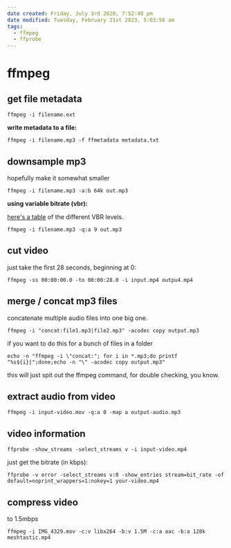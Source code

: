 ```yaml
---
date created: Friday, July 3rd 2020, 7:52:48 pm
date modified: Tuesday, February 21st 2023, 5:03:56 am
tags:
  - ffmpeg
  - ffprobe
---
```


# ffmpeg

## get file metadata

```
ffmpeg -i filename.ext
```

**write metadata to a file:**

```
ffmpeg -i filename.mp3 -f ffmetadata metadata.txt
```

## downsample mp3

hopefully make it somewhat smaller

```
ffmpeg -i filename.mp3 -a:b 64k out.mp3
```

**using variable bitrate (vbr):**

[here's a table](https://trac.ffmpeg.org/wiki/Encode/MP3) of the different VBR levels.

```
ffmpeg -i filename.mp3 -q:a 9 out.mp3
```

## cut video

just take the first 28 seconds, beginning at 0:

```
ffmpeg -ss 00:00:00.0 -to 00:00:28.0 -i input.mp4 outpu4.mp4
```

## merge / concat mp3 files

concatenate multiple audio files into one big one.

```shell
ffmpeg -i "concat:file1.mp3|file2.mp3" -acodec copy output.mp3
```

if you want to do this for a bunch of files in a folder

```shell
echo -n "ffmpeg -i \"concat:"; for i in *.mp3;do printf "%s${i}|";done;echo -n "\" -acodec copy output.mp3"
```

this will just spit out the ffmpeg command, for double checking, you know.

## extract audio from video

```
ffmpeg -i input-video.mov -q:a 0 -map a output-audio.mp3
```

## video information

```code
ffprobe -show_streams -select_streams v -i input-video.mp4
```

just get the  bitrate (in kbps):

```code
ffprobe -v error -select_streams v:0 -show_entries stream=bit_rate -of default=noprint_wrappers=1:nokey=1 your-video.mp4
```

## compress video

to 1.5mbps

```
ffmpeg -i IMG_4329.mov -c:v libx264 -b:v 1.5M -c:a aac -b:a 128k meshtastic.mp4
```
